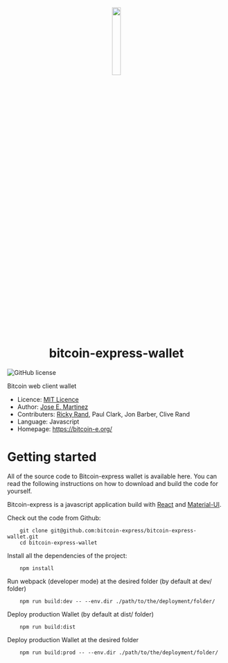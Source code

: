 <h1 align="center">
  <img width=20% src="https://bitcoin-e.org/css/img/Bitcoin-express.png">
  <br>
  bitcoin-express-wallet
  <br>
</h1>

![GitHub license](https://img.shields.io/badge/license-MIT-blue.svg)

Bitcoin web client wallet

* Licence: [MIT Licence](https://raw.githubusercontent.com/bitcoin-express/bitcoin-express-wallet/master/LICENSE.md)
* Author: [Jose E. Martinez](https://github.com/jootse84)
* Contributers: [Ricky Rand](https://github.com/rickycrand), Paul Clark, Jon Barber, Clive Rand
* Language: Javascript
* Homepage: https://bitcoin-e.org/


Getting started
===============

All of the source code to Bitcoin-express wallet is available here. You can read the following instructions on how to download and build the code for yourself.

Bitcoin-express is a javascript application build with [React](https://github.com/facebook/react) and [Material-UI](https://github.com/mui-org/material-ui).

Check out the code from Github:
```shellscript
    git clone git@github.com:bitcoin-express/bitcoin-express-wallet.git
    cd bitcoin-express-wallet
```

Install all the dependencies of the project:
```shellscript
    npm install
```

Run webpack (developer mode) at the desired folder (by default at dev/ folder)
```shellscript
    npm run build:dev -- --env.dir ./path/to/the/deployment/folder/
```

Deploy production Wallet (by default at dist/ folder)
```shellscript
    npm run build:dist
```

Deploy production Wallet at the desired folder
```shellscript
    npm run build:prod -- --env.dir ./path/to/the/deployment/folder/
```
